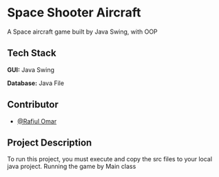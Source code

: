 
# Space Shooter Aircraft

A Space aircraft game built by Java Swing, with OOP


## Tech Stack

**GUI:** Java Swing

**Database:** Java File


## Contributor

- [@Rafiul Omar](https://github.com/Rafiul-Omar2022)


## Project Description

To run this project, you must execute and copy the src files to your local java project.
Running the game by Main class 


